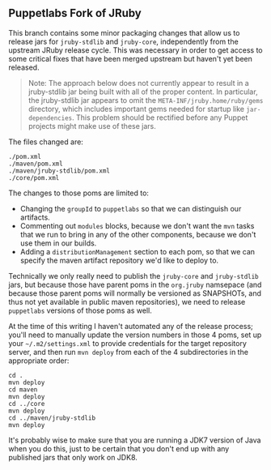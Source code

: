 ## Puppetlabs Fork of JRuby

This branch contains some minor packaging changes that allow us to release jars
for `jruby-stdlib` and `jruby-core`, independently from the upstream JRuby
release cycle.  This was necessary in order to get access to some critical fixes
that have been merged upstream but haven't yet been released.

> Note: The approach below does not currently appear to result in a jruby-stdlib
> jar being built with all of the proper content.  In particular, the
> jruby-stdlib jar appears to omit the `META-INF/jruby.home/ruby/gems`
> directory, which includes important gems needed for startup like
> `jar-dependencies`.  This problem should be rectified before any Puppet
> projects might make use of these jars.

The files changed are:

```
./pom.xml
./maven/pom.xml
./maven/jruby-stdlib/pom.xml
./core/pom.xml
```

The changes to those poms are limited to:

* Changing the `groupId` to `puppetlabs` so that we can distinguish our artifacts.
* Commenting out `modules` blocks, because we don't want the `mvn` tasks that we
  run to bring in any of the other components, because we don't use them in our
  builds.
* Adding a `distributionManagement` section to each pom, so that we can specify
  the maven artifact repository we'd like to deploy to.

Technically we only really need to publish the `jruby-core` and `jruby-stdlib`
jars, but because those have parent poms in the `org.jruby` namsepace (and because
those parent poms will normally be versioned as SNAPSHOTs, and thus not yet
available in public maven repositories), we need to release `puppetlabs` versions
of those poms as well.

At the time of this writing I haven't automated any of the release process; you'll
need to manually update the version numbers in those 4 poms, set up your
`~/.m2/settings.xml` to provide credentials for the target repository server,
and then run `mvn deploy` from each of the 4 subdirectories in the appropriate
order:

```
cd .
mvn deploy
cd maven
mvn deploy
cd ../core
mvn deploy
cd ../maven/jruby-stdlib
mvn deploy
```

It's probably wise to make sure that you are running a JDK7 version of Java
when you do this, just to be certain that you don't end up with any published
jars that only work on JDK8.
